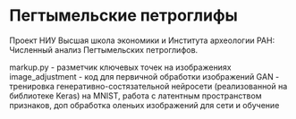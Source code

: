 # Пегтымельские петроглифы

Проект НИУ Высшая школа экономики и Института археологии РАН:
Численный анализ Пегтымельских петроглифов.

markup.py - разметчик ключевых точек на изображениях
image_adjustment - код для первичной обработки изображений
GAN - тренировка генеративно-состязательной нейросети (реализованной на библиотеке Keras) на MNIST, работа с латентным пространством признаков, доп обработка оленьих изображений для сети и обучение 
